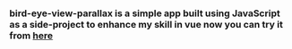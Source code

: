 

### bird-eye-view-parallax is a simple app built using JavaScript as a side-project to enhance my skill in vue now you can try it from [here](bird-eye-view-parallax)


